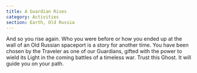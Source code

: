 ```yaml
---
title: A Guardian Rises
category: Activities
section: Earth, Old Russia
---
```


And so you rise again. Who you were before or how you ended up at the wall of an Old Russian spaceport is a story for another time. You have been chosen by the Traveler as one of our Guardians, gifted with the power to wield its Light in the coming battles of a timeless war. Trust this Ghost. It will guide you on your path.
